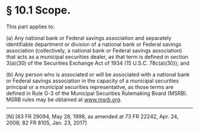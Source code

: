# § 10.1   Scope.

This part applies to:


(a) Any national bank or Federal savings association and separately identifiable department or division of a national bank or Federal savings association (collectively, a national bank or Federal savings association) that acts as a municipal securities dealer, as that term is defined in section 3(a)(30) of the Securities Exchange Act of 1934 (15 U.S.C. 78c(a)(30)); and


(b) Any person who is associated or will be associated with a national bank or Federal savings association in the capacity of a municipal securities principal or a municipal securities representative, as those terms are defined in Rule G-3 of the Municipal Securities Rulemaking Board (MSRB). MSRB rules may be obtained at *www.msrb.org.*


---

[N] [63 FR 29094, May 28, 1998, as amended at 73 FR 22242, Apr. 24, 2008; 82 FR 8105, Jan. 23, 2017]




